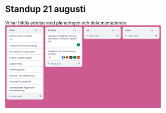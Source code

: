 # Standup 21 augusti
Vi har hittils arbetat med planeringen och dokumentationen.
![21 augisti standup bild](./21aug.png)
